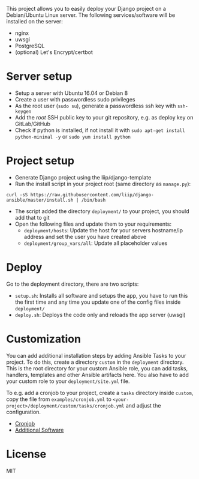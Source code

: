 This project allows you to easily deploy your Django project on a Debian/Ubuntu Linux server.
The following services/software will be installed on the server:
* nginx
* uwsgi
* PostgreSQL
* (optional) Let's Encrypt/certbot

# Server setup
* Setup a server with Ubuntu 16.04 or Debian 8
* Create a user with passwordless sudo privileges
* As the root user (`sudo su`), generate a passwordless ssh key with `ssh-keygen`
* Add the *root* SSH public key to your git repository, e.g. as deploy key on GitLab/GitHub
* Check if python is installed, if not install it with `sudo apt-get install python-minimal -y`
  or `sudo yum install python`

# Project setup
* Generate Django project using the liip/django-template
* Run the install script in your project root (same directory as `manage.py`):
```
curl -sS https://raw.githubusercontent.com/liip/django-ansible/master/install.sh | /bin/bash
```
* The script added the directory `deployment/` to your project, you should add that to git
* Open the following files and update them to your requirements:
    * `deployment/hosts`: Update the host for your servers hostname/ip address and set the user
    you have created above
    * `deployment/group_vars/all`: Update all placeholder values

# Deploy
Go to the deployment directory, there are two scripts:

* ```setup.sh```: Installs all software and setups the app, you have to run this the first time and any time you
update one of the config files inside `deployment/`
* ```deploy.sh```: Deploys the code only and reloads the app server (uwsgi)

# Customization
You can add additional installation steps by adding Ansible Tasks to your project.
To do this, create a directory `custom` in the `deployment` directory. This is the root directory
for your custom Ansible role, you can add tasks, handlers, templates and other Ansible artifacts here.
You also have to add your custom role to your `deployment/site.yml` file.

To e.g. add a cronjob to your project, create a `tasks` directory inside `custom`, copy the file
from `examples/cronjob.yml` to `<your-project>/deployment/custom/tasks/cronjob.yml` and adjust the configuration.

* [Cronjob](examples/cronjob.yml)
* [Additional Software](examples/additional_software.yml)

# License
MIT

